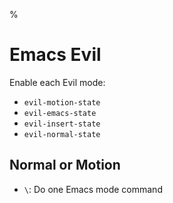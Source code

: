 %

# Emacs Evil

Enable each Evil mode:

- `evil-motion-state`
- `evil-emacs-state`
- `evil-insert-state`
- `evil-normal-state`

## Normal or Motion

- `\`: Do one Emacs mode command

